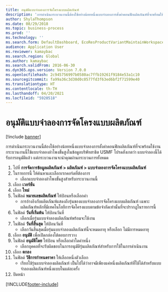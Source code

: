 ```yaml
---
title: อนุมัติแบบจำลองการจัดโครงแบบผลิตภัณฑ์
description: 'การดำเนินกระบวนงานนี้ต้องใช้อย่างน้อยหนึ่งแบบจำลองการตั้งค่าคอนฟิกผลิตภัณฑ์ที่จะพร้อมใช้งาน '
author: ShylaThompson
ms.date: 08/29/2018
ms.topic: business-process
ms.prod: ''
ms.technology: ''
ms.search.form: DefaultDashboard, EcoResProductVariantMaintainWorkspace, PCProductConfigurationModelListPage, PCProductModelVersion, PCApproveProductModelVersion, HcmWorkerLookUp
audience: Application User
ms.reviewer: kamaybac
ms.search.region: Global
ms.author: kamaybac
ms.search.validFrom: 2016-06-30
ms.dyn365.ops.version: Version 7.0.0
ms.openlocfilehash: 2c945756997b0580ac7ffb19261f9184e53a1c10
ms.sourcegitcommit: fa99a36c3d30d0c0577fd3f63ed6bf2f71599e40
ms.translationtype: HT
ms.contentlocale: th-TH
ms.lasthandoff: 04/20/2021
ms.locfileid: "5920518"
---
```

# <a name="approve-a-product-configuration-model"></a>อนุมัติแบบจำลองการจัดโครงแบบผลิตภัณฑ์

[!include [banner](../../includes/banner.md)]

การดำเนินกระบวนงานนี้ต้องใช้อย่างน้อยหนึ่งแบบจำลองการตั้งค่าคอนฟิกผลิตภัณฑ์ที่จะพร้อมใช้งาน  กระบวนงานนี้ใช้แบบจำลองลำโพงขั้นสูงในข้อมูลบริษัทสาธิต USMF  โปรดสังเกตว่า แบบจำลองนี้ได้รับการอนุมัติแล้ว แต่กระบวนงานจะนำคุณผ่านกระบวนการทั้งหมด

1. ไปที่ **การจัดการข้อมูลผลิตภัณฑ์ \> ผลิตภัณฑ์ \> แบบจำลองการจัดโครงแบบผลิตภัณฑ์**
1. ในรายการนี้ ให้ค้นหาและเลือกเรกคอร์ดที่ต้องการ
    * เลือกแบบจำลองลำโพงขั้นสูงสำหรับกระบวนงานนี้  
1. เลือก **เวอร์ชัน**
1. เลือก **ใหม่**
1. ในฟิลด์ **หมายเลขผลิตภัณฑ์** ให้ป้อนหรือเลือกค่า
    * การอ้างอิงกับผลิตภัณฑ์แสดงถึงรุ่นของแบบจำลองการจัดโครงแบบผลิตภัณฑ์  เฉพาะผลิตภัณฑ์หลักที่มีเทคโนโลยีการจัดโครงแบบตามข้อจำกัดเท่านั้นที่จะปรากฏในรายการนี้  
1. ในฟิลด์ **วันที่เริ่มต้น** ให้ป้อนวันที่
    * เลือกเมื่อรุ่นแบบจำลองผลิตภัณฑ์พร้อมจะใช้งาน  
1. ในฟิลด์ **วันที่สิ้นสุด** ให้ป้อนวันที่
    * เลือกวันสิ้นสุดเมื่อรุ่นแบบจำลองผลิตภัณฑ์นี้จะหมดอายุ หรือเลือก ไม่มีการหมดอายุ  
1. เลือก **อนุมัติ** เพื่อเปิดกล่องโต้ตอบการวาง
1. ในฟิลด์ **อนุมัติโดย** ให้ป้อน หรือเลือกค่าใดค่าหนึ่ง
    * เลือกบุคคลที่จะรับผิดชอบในการอนุมัติรุ่นผลิตภัณฑ์สำหรับการใช้ในการดำเนินงาน  
1. เลือก **ตกลง**
1. ในฟิลด์ **วิธีการกำหนดราคา** ให้เลือกหนึ่งตัวเลือก
    * เรียกใช้รุ่นแบบจำลองผลิตภัณฑ์  เป็นไปได้ว่าอาจมีเพียงแค่หนึ่งผลิตภัณฑ์ที่ใช้ได้สำหรับแบบจำลองผลิตภัณฑ์หนึ่งแบบในแต่ละครั้ง  
1. ปิดหน้า



[!INCLUDE[footer-include](../../../includes/footer-banner.md)]